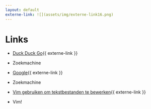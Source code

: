 ```yaml
---
layout: default
externe-link: ![](assets/img/externe-link16.png)
---
```

# Links

- [Duck Duck Go](https://duckduckgo.com){{ externe-link }}
- Zoekmachine

- [Google](https://google.com){{ externe-link }}
- Zoekmachine

- [Vim gebruiken om tekstbestanden te bewerken](https://www.web2.nl/index.php?p=linux&a=vim_gebruiken_om_tekstbestanden_te_bewerken){{ externe-link }}
- Vim!
